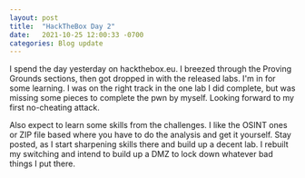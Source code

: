 ```yaml
---
layout: post
title:  "HackTheBox Day 2"
date:   2021-10-25 12:00:33 -0700
categories: Blog update 
---
```


I spend the day yesterday on hackthebox.eu. I breezed through the Proving Grounds sections, then got dropped in with the released labs. I'm in for some learning. I was on the right track in the one lab I did complete, but was missing some pieces to complete the pwn by myself. Looking forward to my first no-cheating attack. 

Also expect to learn some skills from the challenges. I like the OSINT ones or ZIP file based where you have to do the analysis and get it yourself. Stay posted, as I start sharpening skills there and build up a decent lab. I rebuilt my switching and intend to build up a DMZ to lock down whatever bad things I put there. 
